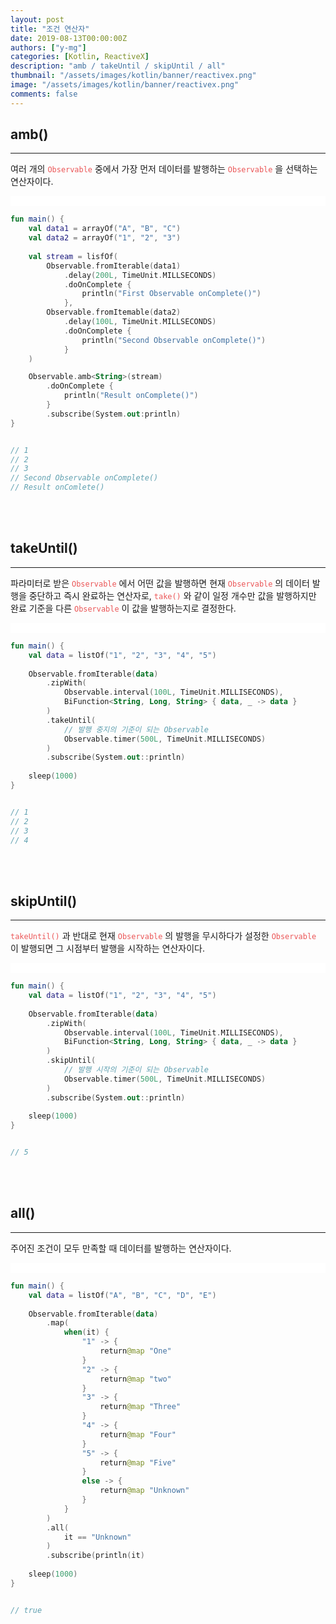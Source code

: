 ```yaml
---
layout: post
title: "조건 연산자"
date: 2019-08-13T00:00:00Z
authors: ["y-mg"]
categories: [Kotlin, ReactiveX]
description: "amb / takeUntil / skipUntil / all"
thumbnail: "/assets/images/kotlin/banner/reactivex.png"
image: "/assets/images/kotlin/banner/reactivex.png"
comments: false
---
```


## amb()
***
여러 개의 <code style="color: #eb5657;">Observable</code> 중에서 가장 먼저 데이터를 발행하는 <code style="color: #eb5657;">Observable</code> 을 선택하는 연산자이다.
<br/>

<div style="
background-color: #ffffff;
background-image: url(/assets/images/kotlin/content/condition-amb.png);
background-size: contain;
background-repeat: no-repeat;
background-position: center center;
">
<img src="/assets/images/kotlin/content/condition-amb.png" style="visibility: hidden;" />
</div>

```kotlin
fun main() {
    val data1 = arrayOf("A", "B", "C")
    val data2 = arrayOf("1", "2", "3")
		
    val stream = lisfOf(
        Observable.fromIterable(data1)
            .delay(200L, TimeUnit.MILLSECONDS)
            .doOnComplete {
                println("First Observable onComplete()")
            },
        Observable.fromItemable(data2)
            .delay(100L, TimeUnit.MILLSECONDS)
            .doOnComplete {
                println("Second Observable onComplete()")
            }
	)

    Observable.amb<String>(stream)
        .doOnComplete {
            println("Result onComplete()")
        }
        .subscribe(System.out:println)
}


// 1
// 2
// 3
// Second Observable onComplete()
// Result onComlete()
```
<br/>
<br/>



## takeUntil()
***
파라미터로 받은 <code style="color: #eb5657;">Observable</code> 에서 어떤 값을 발행하면 현재 <code style="color: #eb5657;">Observable</code> 의 데이터 발행을 중단하고 즉시 완료하는 연산자로, <code style="color: #eb5657;">take()</code> 와 같이 일정 개수만 값을 발행하지만 완료 기준을 다른 <code style="color: #eb5657;">Observable</code> 이 값을 발행하는지로 결정한다.
<br/>

<div style="
background-color: #ffffff;
background-image: url(/assets/images/kotlin/content/condition-takeuntil.png);
background-size: contain;
background-repeat: no-repeat;
background-position: center center;
">
<img src="/assets/images/kotlin/content/condition-takeuntil.png" style="visibility: hidden;" />
</div>

```kotlin
fun main() {
    val data = listOf("1", "2", "3", "4", "5")
		
    Observable.fromIterable(data)
        .zipWith(
            Observable.interval(100L, TimeUnit.MILLISECONDS),
            BiFunction<String, Long, String> { data, _ -> data }
        )
        .takeUntil(
            // 발행 중지의 기준이 되는 Observable
            Observable.timer(500L, TimeUnit.MILLISECONDS)
        )
        .subscribe(System.out::println)
		
    sleep(1000)
}


// 1
// 2
// 3
// 4
```
<br/>
<br/>



## skipUntil()
***
<code style="color: #eb5657;">takeUntil()</code> 과 반대로 현재 <code style="color: #eb5657;">Observable</code> 의 발행을 무시하다가 설정한 <code style="color: #eb5657;">Observable</code> 이 발행되면 그 시점부터 발행을 시작하는 연산자이다.
<br/>

<div style="
background-color: #ffffff;
background-image: url(/assets/images/kotlin/content/condition-skipuntil.png);
background-size: contain;
background-repeat: no-repeat;
background-position: center center;
">
<img src="/assets/images/kotlin/content/condition-skipuntil.png" style="visibility: hidden;" />
</div>

```kotlin
fun main() {
    val data = listOf("1", "2", "3", "4", "5")
		
    Observable.fromIterable(data)
        .zipWith(
            Observable.interval(100L, TimeUnit.MILLISECONDS),
            BiFunction<String, Long, String> { data, _ -> data }
        )
        .skipUntil(
            // 발행 시작의 기준이 되는 Observable
            Observable.timer(500L, TimeUnit.MILLISECONDS)
        )
        .subscribe(System.out::println)
		
    sleep(1000)
}


// 5
```
<br/>
<br/>



## all()
***
주어진 조건이 모두 만족할 때 데이터를 발행하는 연산자이다.
<br/>

<div style="
background-color: #ffffff;
background-image: url(/assets/images/kotlin/content/condition-all.png);
background-size: contain;
background-repeat: no-repeat;
background-position: center center;
">
<img src="/assets/images/kotlin/content/condition-all.png" style="visibility: hidden;" />
</div>

```kotlin
fun main() {
    val data = listOf("A", "B", "C", "D", "E")
		
    Observable.fromIterable(data)
        .map(
            when(it) {
                "1" -> {
                    return@map "One"
                }
                "2" -> {
                    return@map "two"
                }
                "3" -> {
                    return@map "Three"
                }
                "4" -> {
                    return@map "Four"
                }
                "5" -> {
                    return@map "Five"
                }
                else -> {
                    return@map "Unknown"
                }
            }				
        )
        .all(
            it == "Unknown"
        )
        .subscribe(println(it)
		
    sleep(1000)
}


// true
```
